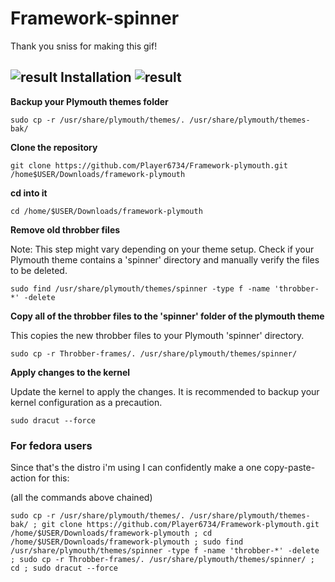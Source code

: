 # Framework-spinner
Thank you sniss for making this gif!

## ![result](https://github.com/Player6734/Framework-plymouth/assets/88460695/3c80c32c-4990-404a-9f04-d06a1656e805) Installation ![result](https://github.com/Player6734/Framework-plymouth/assets/88460695/3c80c32c-4990-404a-9f04-d06a1656e805)
**Backup your Plymouth themes folder**
```
sudo cp -r /usr/share/plymouth/themes/. /usr/share/plymouth/themes-bak/
```


**Clone the repository**
```
git clone https://github.com/Player6734/Framework-plymouth.git /home$USER/Downloads/framework-plymouth
```

**cd into it**
```
cd /home/$USER/Downloads/framework-plymouth
```

**Remove old throbber files**

Note: This step might vary depending on your theme setup. Check if your Plymouth theme contains a 'spinner' directory and manually verify the files to be deleted.
```
sudo find /usr/share/plymouth/themes/spinner -type f -name 'throbber-*' -delete
```

**Copy all of the throbber files to the 'spinner' folder of the plymouth theme** 

This copies the new throbber files to your Plymouth 'spinner' directory.
```
sudo cp -r Throbber-frames/. /usr/share/plymouth/themes/spinner/
```

**Apply changes to the kernel**

Update the kernel to apply the changes. It is recommended to backup your kernel configuration as a precaution.
```
sudo dracut --force
```


### For fedora users
Since that's the distro i'm using I can confidently make a one copy-paste-action for this:

(all the commands above chained)
```
sudo cp -r /usr/share/plymouth/themes/. /usr/share/plymouth/themes-bak/ ; git clone https://github.com/Player6734/Framework-plymouth.git /home/$USER/Downloads/framework-plymouth ; cd /home/$USER/Downloads/framework-plymouth ; sudo find /usr/share/plymouth/themes/spinner -type f -name 'throbber-*' -delete ; sudo cp -r Throbber-frames/. /usr/share/plymouth/themes/spinner/ ; cd ; sudo dracut --force
```

